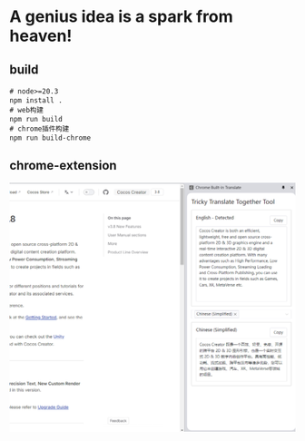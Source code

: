 # A genius idea is a spark from heaven!

## build

```shell
# node>=20.3
npm install .
# web构建
npm run build
# chrome插件构建
npm run build-chrome
```

## chrome-extension

![chrome-extension-show](doc/image/chrome_extension.png)
